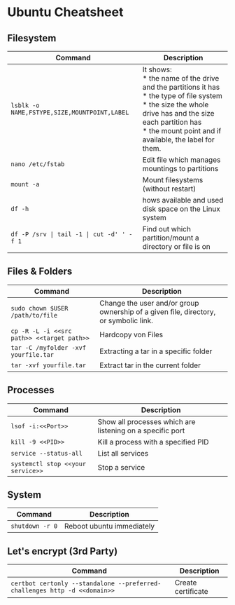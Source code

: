 # Ubuntu Cheatsheet

## Filesystem

| Command  |  Description |
|---|---|
| `lsblk -o NAME,FSTYPE,SIZE,MOUNTPOINT,LABEL`  | It shows: <br> * the name of the drive and the partitions it has <br> * the type of file system <br> * the size the whole drive has and the size each partition has <br> * the mount point and if available, the label for them. |
| `nano /etc/fstab`  |  Edit file which manages mountings to partitions  |
| `mount -a`  |  Mount filesystems (without restart) |
| `df -h`| hows available and used disk space on the Linux system |
| `df -P /srv \| tail -1 \| cut -d' ' -f 1` |  Find out which partition/mount a directory or file is on|

## Files & Folders

| Command  |  Description |
|---|---|
| `sudo chown $USER /path/to/file`  | Change the user and/or group ownership of a given file, directory, or symbolic link. |
| `cp -R -L -i <<src path>> <<target path>>` | Hardcopy von Files
| `tar -C /myfolder -xvf yourfile.tar`| Extracting a tar in a specific folder
| `tar -xvf yourfile.tar`| Extract tar in the current folder

## Processes

| Command  |  Description |
|---|---|
| `lsof -i:<<Port>>`| Show all processes which are listening on a specific port|
| `kill -9 <<PID>>`  | Kill a process with a specified PID |
| `service --status-all`| List all services |
| `systemctl stop <<your service>>` | Stop a service |

## System

| Command  |  Description |
|---|---|
| `shutdown -r 0`| Reboot ubuntu immediately|


## Let's encrypt (3rd Party)

| Command  |  Description |
|---|---|
| `certbot certonly --standalone --preferred-challenges http -d <<domain>>`| Create certificate |

